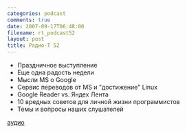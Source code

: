 ```yaml
---
categories: podcast
comments: true
date: 2007-09-17T06:48:00
filename: rt_podcast52
layout: post
title: Радио-T 52
---
```


- Праздничное выступление
- Еще одна радость недели
- Мысли MS о Google
- Сервис переводов от MS и "достижение" Linux
- Google Reader vs. Яндех Лента
- 10 вредных советов для личной жизни программистов
- Темы и вопросы наших слушателей

[аудио](http://cdn.radio-t.com/rt_podcast52.mp3)
<audio src="http://cdn.radio-t.com/rt_podcast52.mp3" preload="none"></audio>

